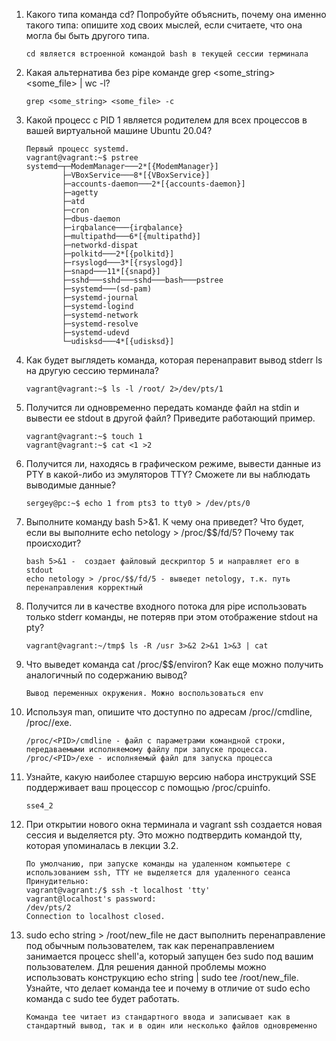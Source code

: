 1. Какого типа команда cd? Попробуйте объяснить, почему она именно такого типа: опишите ход своих мыслей, если считаете, что она могла бы быть другого типа.

	```
	cd является встроенной командой bash в текущей сессии терминала
	```

2. Какая альтернатива без pipe команде grep <some_string> <some_file> | wc -l?

	```
	grep <some_string> <some_file> -c
	```

3. Какой процесс с PID 1 является родителем для всех процессов в вашей виртуальной машине Ubuntu 20.04?

	```
	Первый процесс systemd.
	vagrant@vagrant:~$ pstree
	systemd─┬─ModemManager───2*[{ModemManager}]
	        ├─VBoxService───8*[{VBoxService}]
	        ├─accounts-daemon───2*[{accounts-daemon}]
	        ├─agetty
	        ├─atd
	        ├─cron
	        ├─dbus-daemon
	        ├─irqbalance───{irqbalance}
	        ├─multipathd───6*[{multipathd}]
	        ├─networkd-dispat
	        ├─polkitd───2*[{polkitd}]
	        ├─rsyslogd───3*[{rsyslogd}]
	        ├─snapd───11*[{snapd}]
	        ├─sshd───sshd───sshd───bash───pstree
	        ├─systemd───(sd-pam)
	        ├─systemd-journal
	        ├─systemd-logind
	        ├─systemd-network
	        ├─systemd-resolve
	        ├─systemd-udevd
	        └─udisksd───4*[{udisksd}]
	```

4. Как будет выглядеть команда, которая перенаправит вывод stderr ls на другую сессию терминала?

	```
	vagrant@vagrant:~$ ls -l /root/ 2>/dev/pts/1
	```

5. Получится ли одновременно передать команде файл на stdin и вывести ее stdout в другой файл? Приведите работающий пример.

	```
	vagrant@vagrant:~$ touch 1
	vagrant@vagrant:~$ cat <1 >2
	```

6. Получится ли, находясь в графическом режиме, вывести данные из PTY в какой-либо из эмуляторов TTY? Сможете ли вы наблюдать выводимые данные?

	```
	sergey@pc:~$ echo 1 from pts3 to tty0 > /dev/pts/0
	```

7. Выполните команду bash 5>&1. К чему она приведет? Что будет, если вы выполните echo netology > /proc/$$/fd/5? Почему так происходит?

	```
	bash 5>&1 -  создает файловый дескриптор 5 и направляет его в stdout
	echo netology > /proc/$$/fd/5 - выведет netology, т.к. путь перенаправления корректный
	```

8. Получится ли в качестве входного потока для pipe использовать только stderr команды, не потеряв при этом отображение stdout на pty?

	```
	vagrant@vagrant:~/tmp$ ls -R /usr 3>&2 2>&1 1>&3 | cat
	```

9. Что выведет команда cat /proc/$$/environ? Как еще можно получить аналогичный по содержанию вывод?

	```
	Вывод переменных окружения. Можно воспользоваться env
	```

10. Используя man, опишите что доступно по адресам /proc/<PID>/cmdline, /proc/<PID>/exe.

	```
	/proc/<PID>/cmdline - файл с параметрами командной строки, передаваемыми исполняемому файлу при запуске процесса.
	/proc/<PID>/exe - исполняемый файл для запуска процесса
	```

11. Узнайте, какую наиболее старшую версию набора инструкций SSE поддерживает ваш процессор с помощью /proc/cpuinfo.

	```
	sse4_2
	```

12. При открытии нового окна терминала и vagrant ssh создается новая сессия и выделяется pty. Это можно подтвердить командой tty, которая упоминалась в лекции 3.2.

	```
	По умолчанию, при запуске команды на удаленном компьютере с использованием ssh, TTY не выделяется для удаленного сеанса
	Принудительно:
	vagrant@vagrant:/$ ssh -t localhost 'tty'
	vagrant@localhost's password: 
	/dev/pts/2
	Connection to localhost closed.

	```
13. sudo echo string > /root/new_file не даст выполнить перенаправление под обычным пользователем, так как перенаправлением занимается процесс shell'а, который запущен без sudo под вашим пользователем. Для решения данной проблемы можно использовать конструкцию echo string | sudo tee /root/new_file. Узнайте, что делает команда tee и почему в отличие от sudo echo команда с sudo tee будет работать.

	```
	Команда tee читает из стандартного ввода и записывает как в стандартный вывод, так и в один или несколько файлов одновременно
	```
